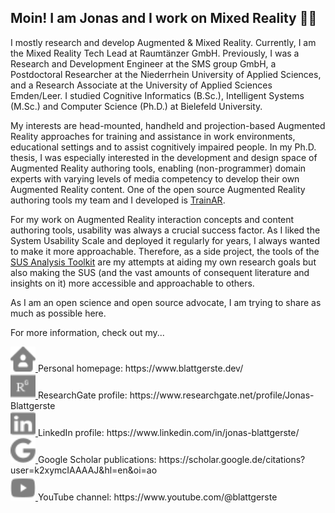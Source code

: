 ## Moin! I am Jonas and I work on Mixed Reality :man_technologist:

I mostly research and develop Augmented & Mixed Reality. Currently, I am the Mixed Reality Tech Lead at Raumtänzer GmbH. Previously, I was a Research and Development Engineer at the SMS group GmbH, a Postdoctoral Researcher at the Niederrhein University of Applied Sciences, and a Research Associate at the University of Applied Sciences Emden/Leer. I studied Cognitive Informatics (B.Sc.), Intelligent Systems (M.Sc.) and Computer Science (Ph.D.) at Bielefeld University.

My interests are head-mounted, handheld and projection-based Augmented Reality approaches for training and assistance in work environments, educational settings and to assist cognitively impaired people. In my Ph.D. thesis, I was especially interested in the development and design space of Augmented Reality authoring tools, enabling (non-programmer) domain experts with varying levels of media competency to develop their own Augmented Reality content. One of the open source Augmented Reality authoring tools my team and I developed is [TrainAR](https://jblattgerste.github.io/TrainAR/).

For my work on Augmented Reality interaction concepts and content authoring tools, usability was always a crucial success factor. As I liked the System Usability Scale and deployed it regularly for years, I always wanted to make it more approachable. Therefore, as a side project, the tools of the [SUS Analysis Toolkit](https://sus.tools) are my attempts at aiding my own research goals but also making the SUS (and the vast amounts of consequent literature and insights on it) more accessible and approachable to others.

As I am an open science and open source advocate, I am trying to share as much as possible here.

For more information, check out my...

<a href="https://www.blattgerste.dev/">
    <img src="Icons/homepage.svg" width="40" height="40" alt="Personal Homepage">
</a> Personal homepage: https://www.blattgerste.dev/
<br>
<a href="https://www.researchgate.net/profile/Jonas-Blattgerste">
    <img src="Icons/researchgate.svg" width="40" height="40" alt="ResearchGate Profile">
</a> ResearchGate profile: https://www.researchgate.net/profile/Jonas-Blattgerste
<br>
<a href="https://www.linkedin.com/in/jonas-blattgerste/">
    <img src="Icons/linkedin.svg" width="40" height="40" alt="LinkedIn Profile">
</a> LinkedIn profile: https://www.linkedin.com/in/jonas-blattgerste/
<br>
<a href="https://scholar.google.de/citations?user=k2xymcIAAAAJ&hl=en&oi=ao">
    <img src="Icons/google.svg" width="40" height="40" alt="Google Scholar Publications">
</a> Google Scholar publications: https://scholar.google.de/citations?user=k2xymcIAAAAJ&hl=en&oi=ao
<br>
<a href="https://www.youtube.com/@blattgerste">
    <img src="Icons/youtube.svg" width="40" height="40" alt="YouTube Channel">
</a> YouTube channel: https://www.youtube.com/@blattgerste

